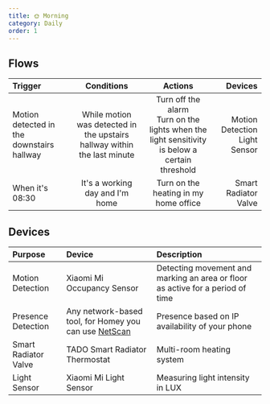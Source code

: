```yaml
---
title: 🌞 Morning
category: Daily
order: 1
---
```


## Flows

| Trigger       | Conditions    | Actions | Devices |
|:------------- |:-------------:|:-------:| ------: |
| Motion detected in the downstairs hallway | While motion was detected in the upstairs hallway within the last minute | Turn off the alarm<br>Turn on the lights when the light sensitivity is below a certain threshold | Motion Detection<br> Light Sensor
| When it's 08:30 | It's a working day and I'm home | Turn on the heating in my home office | Smart Radiator Valve |

## Devices

| Purpose | Device | Description |
|:------- | :----- | :---------- |
| Motion Detection | Xiaomi Mi Occupancy Sensor | Detecting movement and marking an area or floor as active for a period of time |
| Presence Detection | Any network-based tool, for Homey you can use [NetScan](https://homey.app/nl-nl/app/nl.terryhendrix.netscan/Net-Scan/) | Presence based on IP availability of your phone |
| Smart Radiator Valve | TADO Smart Radiator Thermostat | Multi-room heating system |
| Light Sensor | Xiaomi Mi Light Sensor | Measuring light intensity in LUX |
